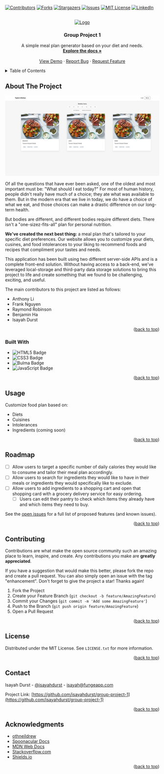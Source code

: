 <!-- Improved compatibility of back to top link: See: https://github.com/othneildrew/Best-README-Template/pull/73 -->

<a name="readme-top"></a>

<!--
*** Thanks for checking out the Best-README-Template. If you have a suggestion
*** that would make this better, please fork the repo and create a pull request
*** or simply open an issue with the tag "enhancement".
*** Don't forget to give the project a star!
*** Thanks again! Now go create something AMAZING! :D
-->

<!-- PROJECT SHIELDS -->
<!--
*** I'm using markdown "reference style" links for readability.
*** Reference links are enclosed in brackets [ ] instead of parentheses ( ).
*** See the bottom of this document for the declaration of the reference variables
*** for contributors-url, forks-url, etc. This is an optional, concise syntax you may use.
*** https://www.markdownguide.org/basic-syntax/#reference-style-links
-->

[![Contributors][contributors-shield]][contributors-url]
[![Forks][forks-shield]][forks-url]
[![Stargazers][stars-shield]][stars-url]
[![Issues][issues-shield]][issues-url]
[![MIT License][license-shield]][license-url]
[![LinkedIn][linkedin-shield]][linkedin-url]

<!-- PROJECT LOGO -->
<br />
<div align="center">
  <a href="https://github.com/isayahdurst/group-project-1">
    <img src="images/logo.png" alt="Logo" width="80" height="80">
  </a>

<h3 align="center">Group Project 1</h3>

  <p align="center">
    A simple meal plan generator based on your diet and needs.
    <br />
    <a href="https://github.com/isayahdurst/group-project-1"><strong>Explore the docs »</strong></a>
    <br />
    <br />
    <a href="https://github.com/isayahdurst/group-project-1">View Demo</a>
    ·
    <a href="https://github.com/isayahdurst/group-project-1/issues">Report Bug</a>
    ·
    <a href="https://github.com/isayahdurst/group-project-1/issues">Request Feature</a>
  </p>
</div>

<!-- TABLE OF CONTENTS -->
<details>
  <summary>Table of Contents</summary>
  <ol>
    <li>
      <a href="#about-the-project">About The Project</a>
      <ul>
        <li><a href="#built-with">Built With</a></li>
      </ul>
    </li>
    <li><a href="#usage">Usage</a></li>
    <li><a href="#roadmap">Roadmap</a></li>
    <li><a href="#contributing">Contributing</a></li>
    <li><a href="#license">License</a></li>
    <li><a href="#contact">Contact</a></li>
    <li><a href="#acknowledgments">Acknowledgments</a></li>
  </ol>
</details>

<!-- ABOUT THE PROJECT -->

## About The Project

[![Taylor's Kitchen][product-screenshot]](https://example.com)

Of all the questions that have ever been asked, one of the oldest and most important must be: "What should I eat today?" For most of human history, people didn't really have much of a choice; they ate what was available to them. But in the modern era that we live in today, we do have a choice of what we eat, and those choices can make a drastic difference on our long-term health.

But bodies are different, and different bodies require different diets. There isn't a "one-sizez-fits-all" plan for personal nutrition.

<b>We've created the next best thing:</b> a meal plan that's tailored to your specific diet preferences. Our website allows you to customize your diets, cusines, and food intolerances to your liking to recommend foods and recipes that compliment your tastes and needs.

This application has been built using two different server-side APIs and is a complete front-end solution. Without having access to a back-end, we've leveraged local-storage and third-party data storage solutions to bring this project to life and create something that we found to be challenging, exciting, and useful.

The main contributors to this project are listed as follows:

- Anthony Li
- Frank Nguyen
- Raymond Robinson
- Benjamin Ha
- Isayah Durst

<p align="right">(<a href="#readme-top">back to top</a>)</p>

### Built With

- ![HTML5 Badge](https://img.shields.io/badge/HTML5-E34F26?logo=html5&logoColor=fff&style=for-the-badge)
- ![CSS3 Badge](https://img.shields.io/badge/CSS3-1572B6?logo=css3&logoColor=fff&style=for-the-badge)
- ![Bulma Badge](https://img.shields.io/badge/Bulma-00D1B2?logo=bulma&logoColor=fff&style=for-the-badge)
- ![JavaScript Badge](https://img.shields.io/badge/JavaScript-F7DF1E?logo=javascript&logoColor=000&style=for-the-badge)

<p align="right">(<a href="#readme-top">back to top</a>)</p>

<!-- GETTING STARTED -->

## Usage

Customize food plan based on:

- Diets
- Cuisines
- Intolerances
- Ingredients (coming soon)

<p align="right">(<a href="#readme-top">back to top</a>)</p>

<!-- ROADMAP -->

## Roadmap

- [ ] Allow users to target a specific number of daily calories they would like to consume and tailor their meal plan accordingly.
- [ ] Allow users to search for ingredients they would like to have in their meals or ingredients they would specifically like to exclude.
- [ ] Allow users to add ingredients to a shopping cart and open that shopping card with a grocery delivery service for easy ordering.
  - [ ] Users can edit their pantry to check which items they already have and which items they need to buy.

See the [open issues](https://github.com/isayahdurst/group-project-1/issues) for a full list of proposed features (and known issues).

<p align="right">(<a href="#readme-top">back to top</a>)</p>

<!-- CONTRIBUTING -->

## Contributing

Contributions are what make the open source community such an amazing place to learn, inspire, and create. Any contributions you make are **greatly appreciated**.

If you have a suggestion that would make this better, please fork the repo and create a pull request. You can also simply open an issue with the tag "enhancement".
Don't forget to give the project a star! Thanks again!

1. Fork the Project
2. Create your Feature Branch (`git checkout -b feature/AmazingFeature`)
3. Commit your Changes (`git commit -m 'Add some AmazingFeature'`)
4. Push to the Branch (`git push origin feature/AmazingFeature`)
5. Open a Pull Request

<p align="right">(<a href="#readme-top">back to top</a>)</p>

<!-- LICENSE -->

## License

Distributed under the MIT License. See `LICENSE.txt` for more information.

<p align="right">(<a href="#readme-top">back to top</a>)</p>

<!-- CONTACT -->

## Contact

Isayah Durst - [@isayahdurst](https://twitter.com/isayahdurst) - isayah@fungeapp.com

Project Link: [https://github.com/isayahdurst/group-project-1](https://github.com/isayahdurst/group-project-1)

<p align="right">(<a href="#readme-top">back to top</a>)</p>

<!-- ACKNOWLEDGMENTS -->

## Acknowledgments

- [othneildrew](https://github.com/othneildrew/Best-README-Template/blob/master/BLANK_README.md)
- [Spoonacular Docs](https://spoonacular.com/food-api/docs)
- [MDN Web Docs](https://developer.mozilla.org/en-US/docs/Web/API/Event/stopPropagation)
- [Stackoverflow.com](https://stackoverflow.com/questions/1223354/undo-git-pull-how-to-bring-repos-to-old-state)
- [Shields.io](https://shields.io/)

<p align="right">(<a href="#readme-top">back to top</a>)</p>

<!-- MARKDOWN LINKS & IMAGES -->
<!-- https://www.markdownguide.org/basic-syntax/#reference-style-links -->

[contributors-shield]: https://img.shields.io/github/contributors/isayahdurst/group-project-1.svg?style=for-the-badge
[contributors-url]: https://github.com/isayahdurst/group-project-1/graphs/contributors
[forks-shield]: https://img.shields.io/github/forks/isayahdurst/group-project-1.svg?style=for-the-badge
[forks-url]: https://github.com/isayahdurst/group-project-1/network/members
[stars-shield]: https://img.shields.io/github/stars/isayahdurst/group-project-1.svg?style=for-the-badge
[stars-url]: https://github.com/isayahdurst/group-project-1/stargazers
[issues-shield]: https://img.shields.io/github/issues/isayahdurst/group-project-1.svg?style=for-the-badge
[issues-url]: https://github.com/isayahdurst/group-project-1/issues
[license-shield]: https://img.shields.io/github/license/isayahdurst/group-project-1.svg?style=for-the-badge
[license-url]: https://github.com/isayahdurst/group-project-1/blob/main/LICENSE.txt
[linkedin-shield]: https://img.shields.io/badge/-LinkedIn-black.svg?style=for-the-badge&logo=linkedin&colorB=555
[linkedin-url]: https://linkedin.com/in/isayah-durst-3b0395244
[product-screenshot]: ./assets/images/main.JPG
